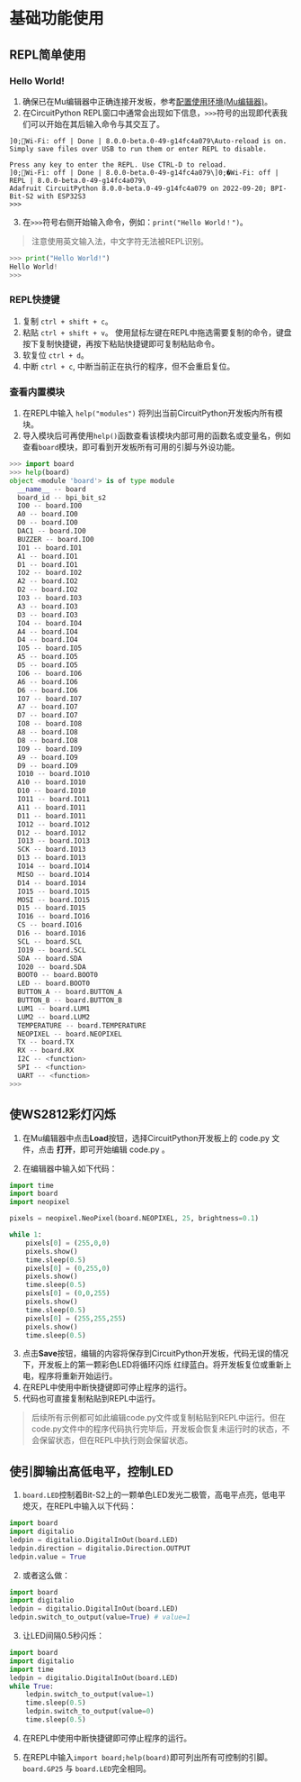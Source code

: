 # 基础功能使用

## REPL简单使用

###  Hello World!

1. 确保已在Mu编辑器中正确连接开发板，参考[配置使用环境(Mu编辑器)](config_mu-editor.md)。
2. 在CircuitPython REPL窗口中通常会出现如下信息，`>>>`符号的出现即代表我们可以开始在其后输入命令与其交互了。
```
]0;🐍Wi-Fi: off | Done | 8.0.0-beta.0-49-g14fc4a079\Auto-reload is on. Simply save files over USB to run them or enter REPL to disable.

Press any key to enter the REPL. Use CTRL-D to reload.
]0;🐍Wi-Fi: off | Done | 8.0.0-beta.0-49-g14fc4a079\]0;�Wi-Fi: off | REPL | 8.0.0-beta.0-49-g14fc4a079\
Adafruit CircuitPython 8.0.0-beta.0-49-g14fc4a079 on 2022-09-20; BPI-Bit-S2 with ESP32S3
>>> 
```
3. 在`>>>`符号右侧开始输入命令，例如：`print("Hello World！")`。
> 注意使用英文输入法，中文字符无法被REPL识别。
```py
>>> print("Hello World!")
Hello World!
>>> 
```

### REPL快捷键

1. 复制 `ctrl + shift + c`。
2. 粘贴 `ctrl + shift + v`。
   使用鼠标左键在REPL中拖选需要复制的命令，键盘按下复制快捷键，再按下粘贴快捷键即可复制粘贴命令。
3. 软复位 `ctrl + d`。
4. 中断 `ctrl + c`, 中断当前正在执行的程序，但不会重启复位。

### 查看内置模块

1. 在REPL中输入 `help("modules")` 将列出当前CircuitPython开发板内所有模块。
2. 导入模块后可再使用`help()`函数查看该模块内部可用的函数名或变量名，例如查看`board`模块，即可看到开发板所有可用的引脚与外设功能。
```py
>>> import board
>>> help(board)
object <module 'board'> is of type module
  __name__ -- board
  board_id -- bpi_bit_s2
  IO0 -- board.IO0
  A0 -- board.IO0
  D0 -- board.IO0
  DAC1 -- board.IO0
  BUZZER -- board.IO0
  IO1 -- board.IO1
  A1 -- board.IO1
  D1 -- board.IO1
  IO2 -- board.IO2
  A2 -- board.IO2
  D2 -- board.IO2
  IO3 -- board.IO3
  A3 -- board.IO3
  D3 -- board.IO3
  IO4 -- board.IO4
  A4 -- board.IO4
  D4 -- board.IO4
  IO5 -- board.IO5
  A5 -- board.IO5
  D5 -- board.IO5
  IO6 -- board.IO6
  A6 -- board.IO6
  D6 -- board.IO6
  IO7 -- board.IO7
  A7 -- board.IO7
  D7 -- board.IO7
  IO8 -- board.IO8
  A8 -- board.IO8
  D8 -- board.IO8
  IO9 -- board.IO9
  A9 -- board.IO9
  D9 -- board.IO9
  IO10 -- board.IO10
  A10 -- board.IO10
  D10 -- board.IO10
  IO11 -- board.IO11
  A11 -- board.IO11
  D11 -- board.IO11
  IO12 -- board.IO12
  D12 -- board.IO12
  IO13 -- board.IO13
  SCK -- board.IO13
  D13 -- board.IO13
  IO14 -- board.IO14
  MISO -- board.IO14
  D14 -- board.IO14
  IO15 -- board.IO15
  MOSI -- board.IO15
  D15 -- board.IO15
  IO16 -- board.IO16
  CS -- board.IO16
  D16 -- board.IO16
  SCL -- board.SCL
  IO19 -- board.SCL
  SDA -- board.SDA
  IO20 -- board.SDA
  BOOT0 -- board.BOOT0
  LED -- board.BOOT0
  BUTTON_A -- board.BUTTON_A
  BUTTON_B -- board.BUTTON_B
  LUM1 -- board.LUM1
  LUM2 -- board.LUM2
  TEMPERATURE -- board.TEMPERATURE
  NEOPIXEL -- board.NEOPIXEL
  TX -- board.TX
  RX -- board.RX
  I2C -- <function>
  SPI -- <function>
  UART -- <function>
>>> 
```

## 使WS2812彩灯闪烁

1. 在Mu编辑器中点击**Load**按钮，选择CircuitPython开发板上的 code.py 文件，点击 **打开**，即可开始编辑 code.py 。

2. 在编辑器中输入如下代码：

```python
import time
import board
import neopixel

pixels = neopixel.NeoPixel(board.NEOPIXEL, 25, brightness=0.1)

while 1:
    pixels[0] = (255,0,0)
    pixels.show()
    time.sleep(0.5)
    pixels[0] = (0,255,0)
    pixels.show()
    time.sleep(0.5)
    pixels[0] = (0,0,255)
    pixels.show()
    time.sleep(0.5)
    pixels[0] = (255,255,255)
    pixels.show()
    time.sleep(0.5)
```

3. 点击**Save**按钮，编辑的内容将保存到CircuitPython开发板，代码无误的情况下，开发板上的第一颗彩色LED将循环闪烁 红绿蓝白。将开发板复位或重新上电，程序将重新开始运行。
4. 在REPL中使用中断快捷键即可停止程序的运行。
5. 代码也可直接复制粘贴到REPL中运行。

> 后续所有示例都可如此编辑code.py文件或复制粘贴到REPL中运行。但在code.py文件中的程序代码执行完毕后，开发板会恢复未运行时的状态，不会保留状态，但在REPL中执行则会保留状态。

## 使引脚输出高低电平，控制LED

1. `board.LED`控制着Bit-S2上的一颗单色LED发光二极管，高电平点亮，低电平熄灭，在REPL中输入以下代码：
```py
import board
import digitalio
ledpin = digitalio.DigitalInOut(board.LED)
ledpin.direction = digitalio.Direction.OUTPUT
ledpin.value = True
```

2. 或者这么做：
```py
import board
import digitalio
ledpin = digitalio.DigitalInOut(board.LED)
ledpin.switch_to_output(value=True) # value=1
```

3. 让LED间隔0.5秒闪烁：
```py
import board
import digitalio
import time
ledpin = digitalio.DigitalInOut(board.LED)
while True:
    ledpin.switch_to_output(value=1)
    time.sleep(0.5)
    ledpin.switch_to_output(value=0)
    time.sleep(0.5)

```
4. 在REPL中使用中断快捷键即可停止程序的运行。

5. 在REPL中输入`import board;help(board)`即可列出所有可控制的引脚。`board.GP25` 与 `board.LED`完全相同。

